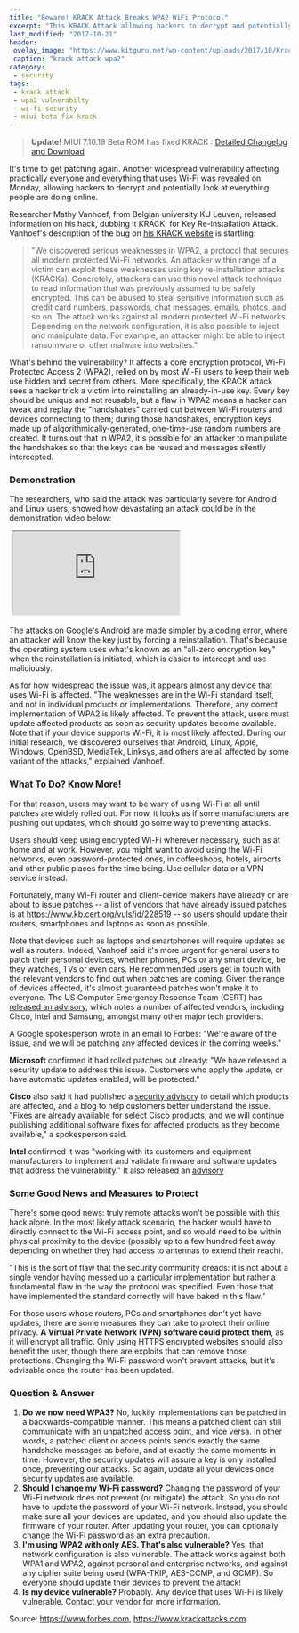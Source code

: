 ```yaml
---
title: "Beware! KRACK Attack Breaks WPA2 WiFi Protocol"
excerpt: "This KRACK Attack allowing hackers to decrypt and potentially look at everything people are doing online."
last_modified: "2017-10-21"
header:
 ovelay_image: "https://www.kitguru.net/wp-content/uploads/2017/10/Krack.jpg"
 caption: "krack attack wpa2"
category:
 - security
tags:
 - krack attack
 - wpa2 vulnerabilty
 - wi-fi security
 - miui beta fix krack
---
```

> **Update!** MIUI 7.10.19 Beta ROM has fixed KRACK : [Detailed Changelog and Download](https://mi.knoacc.org/download-miui-9-global-beta-71019-fastboot-recovery)

It's time to get patching again. Another widespread vulnerability affecting practically everyone and everything that uses Wi-Fi was revealed on Monday, allowing hackers to decrypt and potentially look at everything people are doing online.

Researcher Mathy Vanhoef, from Belgian university KU Leuven, released information on his hack, dubbing it KRACK, for Key Re-installation Attack. Vanhoef's description of the bug on [his KRACK website](https://www.krackattacks.com/) is startling:

> "We discovered serious weaknesses in WPA2, a protocol that secures all modern protected Wi-Fi networks. An attacker within range of a victim can exploit these weaknesses using key re-installation attacks (KRACKs). Concretely, attackers can use this novel attack technique to read information that was previously assumed to be safely encrypted. This can be abused to steal sensitive information such as credit card numbers, passwords, chat messages, emails, photos, and so on. The attack works against all modern protected Wi-Fi networks. Depending on the network configuration, it is also possible to inject and manipulate data. For example, an attacker might be able to inject ransomware or other malware into websites."

What's behind the vulnerability? It affects a core encryption protocol, Wi-Fi Protected Access 2 (WPA2), relied on by most Wi-Fi users to keep their web use hidden and secret from others. More specifically, the KRACK attack sees a hacker trick a victim into reinstalling an already-in-use key. Every key should be unique and not reusable, but a flaw in WPA2 means a hacker can tweak and replay the "handshakes" carried out between Wi-Fi routers and devices connecting to them; during those handshakes, encryption keys made up of algorithmically-generated, one-time-use random numbers are created. It turns out that in WPA2, it's possible for an attacker to manipulate the handshakes so that the keys can be reused and messages silently intercepted.

### Demonstration 

The researchers, who said the attack was particularly severe for Android and Linux users, showed how devastating an attack could be in the demonstration video below:

<!-- 4:3 aspect ratio -->
<div class="embed-responsive embed-responsive-16by9">
  <iframe class="embed-responsive-item" src="https://www.youtube.com/embed/Oh4WURZoR98"></iframe>
</div>

The attacks on Google's Android are made simpler by a coding error, where an attacker will know the key just by forcing a reinstallation. That's because the operating system uses what's known as an "all-zero encryption key" when the reinstallation is initiated, which is easier to intercept and use maliciously.

As for how widespread the issue was, it appears almost any device that uses Wi-Fi is affected. "The weaknesses are in the Wi-Fi standard itself, and not in individual products or implementations. Therefore, any correct implementation of WPA2 is likely affected. To prevent the attack, users must update affected products as soon as security updates become available. Note that if your device supports Wi-Fi, it is most likely affected. During our initial research, we discovered ourselves that Android, Linux, Apple, Windows, OpenBSD, MediaTek, Linksys, and others are all affected by some variant of the attacks," explained Vanhoef.

### What To Do? Know More!

For that reason, users may want to be wary of using Wi-Fi at all until patches are widely rolled out. For now, it looks as if some manufacturers are pushing out updates, which should go some way to preventing attacks.

Users should keep using encrypted Wi-Fi wherever necessary, such as at home and at work. However, you might want to avoid using the Wi-Fi networks, even password-protected ones, in coffeeshops, hotels, airports and other public places for the time being. Use cellular data or a VPN service instead.

Fortunately, many Wi-Fi router and client-device makers have already or are about to issue patches -- a list of vendors that have already issued patches is at https://www.kb.cert.org/vuls/id/228519 -- so users should update their routers, smartphones and laptops as soon as possible.

Note that devices such as laptops and smartphones will require updates as well as routers. Indeed, Vanhoef said it's more urgent for general users to patch their personal devices, whether phones, PCs or any smart device, be they watches, TVs or even cars. He recommended users get in touch with the relevant vendors to find out when patches are coming.
Given the range of devices affected, it's almost guaranteed patches won't make it to everyone. The US Computer Emergency Response Team (CERT) has [released an advisory](http://www.kb.cert.org/vuls/id/228519), which notes a number of affected vendors, including Cisco, Intel and Samsung, amongst many other major tech providers.

A Google spokesperson wrote in an email to Forbes: "We're aware of the issue, and we will be patching any affected devices in the coming weeks."

**Microsoft** confirmed it had rolled patches out already: "We have released a security update to address this issue. Customers who apply the update, or have automatic updates enabled, will be protected."

**Cisco** also said it had published a [security advisory](https://tools.cisco.com/security/center/content/CiscoSecurityAdvisory/cisco-sa-20171016-wpa) to detail which products are affected, and a blog to help customers better understand the issue. "Fixes are already available for select Cisco products, and we will continue publishing additional software fixes for affected products as they become available," a spokesperson said.

**Intel** confirmed it was "working with its customers and equipment manufacturers to implement and validate firmware and software updates that address the vulnerability." It also released an [advisory](https://security-center.intel.com/advisory.aspx?intelid=INTEL-SA-00101&languageid=en-fr)

### Some Good News and Measures to Protect

There's some good news: truly remote attacks won't be possible with this hack alone. In the most likely attack scenario, the hacker would have to directly connect to the Wi-Fi access point, and so would need to be within physical proximity to the device (possibly up to a few hundred feet away depending on whether they had access to antennas to extend their reach).

"This is the sort of flaw that the security community dreads: it is not about a single vendor having messed up a particular implementation but rather a fundamental flaw in the way the protocol was specified. Even those that have implemented the standard correctly will have baked in this flaw."

For those users whose routers, PCs and smartphones don't yet have updates, there are some measures they can take to protect their online privacy. **A Virtual Private Network (VPN) software could protect them**, as it will encrypt all traffic. Only using HTTPS encrypted websites should also benefit the user, though there are exploits that can remove those protections. Changing the Wi-Fi password won't prevent attacks, but it's advisable once the router has been updated.

### Question & Answer

1. **Do we now need WPA3?** No, luckily implementations can be patched in a backwards-compatible manner. This means a patched client can still communicate with an unpatched access point, and vice versa. In other words, a patched client or access points sends exactly the same handshake messages as before, and at exactly the same moments in time. However, the security updates will assure a key is only installed once, preventing our attacks. So again, update all your devices once security updates are available.
2. **Should I change my Wi-Fi password?** Changing the password of your Wi-Fi network does not prevent (or mitigate) the attack. So you do not have to update the password of your Wi-Fi network. Instead, you should make sure all your devices are updated, and you should also update the firmware of your router. After updating your router, you can optionally change the Wi-Fi password as an extra precaution.
3. **I'm using WPA2 with only AES. That's also vulnerable?** Yes, that network configuration is also vulnerable. The attack works against both WPA1 and WPA2, against personal and enterprise networks, and against any cipher suite being used (WPA-TKIP, AES-CCMP, and GCMP). So everyone should update their devices to prevent the attack!
4. **Is my device vulnerable?** Probably. Any device that uses Wi-Fi is likely vulnerable. Contact your vendor for more information.

Source: https://www.forbes.com, https://www.krackattacks.com
